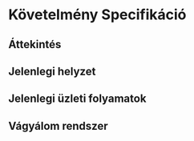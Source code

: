 # Követelmény Specifikáció

## Áttekintés

## Jelenlegi helyzet


## Jelenlegi üzleti folyamatok



## Vágyálom rendszer


